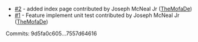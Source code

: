 - [#2](https://github.com/TheMofaDe/DotNetHelper-IO/pull/2) - added index page contributed by Joseph McNeal Jr ([TheMofaDe](https://github.com/TheMofaDe))
 - [#1](https://github.com/TheMofaDe/DotNetHelper-IO/pull/1) - Feature implement unit test contributed by Joseph McNeal Jr ([TheMofaDe](https://github.com/TheMofaDe))

Commits: 9d5fa0c605...7557d64616
